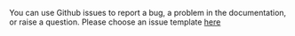 You can use Github issues to report a bug, a problem in the documentation, or raise a question.
Please choose an issue template [here](https://github.com/applicaster/Zapp-Login-Plugin-Starter/issues/new/choose)
